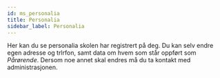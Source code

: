 ```yaml
---
id: ms_personalia
title: Personalia
sidebar_label: Personalia
---
```


Her kan du se personalia skolen har registrert på deg. Du kan selv endre egen adresse og trlrfon, samt data om hvem som står oppført som _Pårørende_. Dersom noe annet skal endres må du ta kontakt med administrasjonen.

